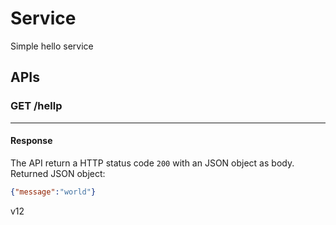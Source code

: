 # Service

Simple hello service

## APIs

### GET /hellp
---

#### Response

The API return a HTTP status code `200` with an JSON object as body.
Returned JSON object:
```json
{"message":"world"}
```

v12
